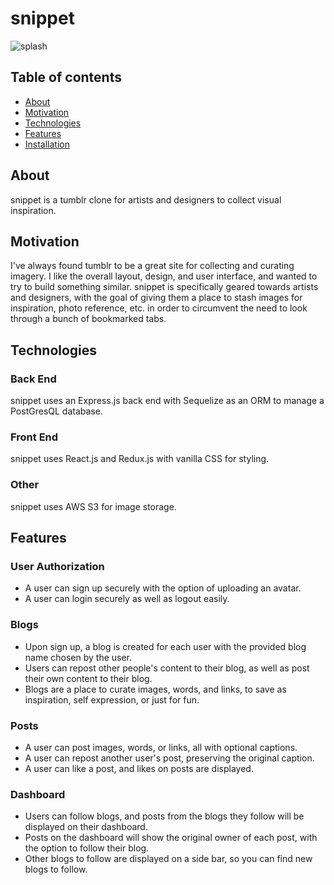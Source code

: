 # snippet
![splash](https://github.com/posidest/snippet/blob/main/frontend/public/snippet-splash-update.png)

## Table of contents
* [About](#about)
* [Motivation](#motivation)
* [Technologies](#technologies)
* [Features](#features)
* [Installation](#installation)


## About
snippet is a tumblr clone for artists and designers to collect visual inspiration.

## Motivation
I've always found tumblr to be a great site for collecting and curating imagery. I like the overall layout, design, and user interface, and wanted to try to build something similar. 
snippet is specifically geared towards artists and designers, with the goal of giving them a place to stash images for inspiration, photo reference, etc. in order to circumvent the need to look through a bunch of bookmarked tabs.

## Technologies
### Back End
snippet uses an Express.js back end with Sequelize as an ORM to manage a PostGresQL database.

### Front End
snippet uses React.js and Redux.js with vanilla CSS for styling. 

### Other
snippet uses AWS S3 for image storage.

## Features

### User Authorization
- A user can sign up securely with the option of uploading an avatar.   
- A user can login securely as well as logout easily.

### Blogs  
- Upon sign up, a blog is created for each user with the provided blog name chosen by the user.
- Users can repost other people's content to their blog, as well as post their own content to their blog.
- Blogs are a place to curate images, words, and links, to save as inspiration, self expression, or just for fun.

### Posts
- A user can post images, words, or links, all with optional captions.
- A user can repost another user's post, preserving the original caption.
- A user can like a post, and likes on posts are displayed.

### Dashboard
- Users can follow blogs, and posts from the blogs they follow will be displayed on their dashboard. 
- Posts on the dashboard will show the original owner of each post, with the option to follow their blog. 
- Other blogs to follow are displayed on a side bar, so you can find new blogs to follow.


